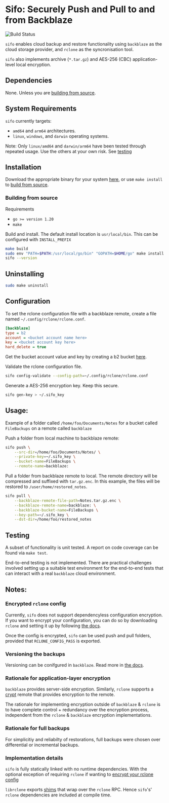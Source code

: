 # Sifo: Securely Push and Pull to and from Backblaze
![Build Status](https://img.shields.io/github/actions/workflow/status/Scott-Simmons/backup-system/ci.yml?branch=main)

`sifo` enables cloud backup and restore functionality using `backblaze` as the cloud storage provider, and `rclone` as the syncronisation tool.

`sifo` also implements archive (`*.tar.gz`) and AES-256 (CBC) application-level local encryption.

## Dependencies

None. Unless you are [building from source](#building-from-source).

## System Requirements

`sifo` currently targets:

- `amd64` and `arm64` architectures.
- `linux`, `windows`, and `darwin` operating systems.

Note: Only `linux/amd64` and `darwin/arm64` have been tested through repeated usage. Use the others at your own risk. See [testing](#testing)

## Installation

Download the appropriate binary for your system [here](https://github.com/Scott-Simmons/backup-system/releases/), or use `make install` to [build from source](#building-from-source).

### Building from source

Requirements

- `go >= version 1.20`
- `make`

Build and install. The default install location is `usr/local/bin`. This can be configured with `INSTALL_PREFIX`
```bash
make build
sudo env "PATH=$PATH:/usr/local/go/bin" "GOPATH=$HOME/go" make install
sifo --version
```

## Uninstalling

```bash
sudo make uninstall
```

## Configuration

To set the rclone configuration file with a backblaze remote, create a file named `~/.config/rclone/rclone.conf`.

```ini
[backblaze]
type = b2
account = <bucket account name here>
key = <bucket account key here>
hard_delete = true
```

Get the bucket account value and key by creating a b2 bucket [here](https://secure.backblaze.com).

Validate the rclone configuration file.
```bash
sifo config-validate --config-path=~/.config/rclone/rclone.conf           
```

Generate a AES-256 encryption key. Keep this secure.
```bash
sifo gen-key > ~/.sifo_key
```

## Usage:

Example of a folder called `/home/foo/Documents/Notes` for a bucket called `FileBackups` on a remote called `backblaze`

Push a folder from local machine to backblaze remote:
```bash
sifo push \
    --src-dir=/home/foo/Documents/Notes/ \
    --private-key=~/.sifo_key \
    --bucket-name=FileBackups \
    --remote-name=backblaze:
```

Pull a folder from backblaze remote to local. The remote directory will be compressed and suffixed with `tar.gz.enc`. In this example, the files will be restored to `/user/home/restored_notes`.
```bash
sifo pull \
    --backblaze-remote-file-path=Notes.tar.gz.enc \
    --backblaze-remote-name=backblaze: \
    --backblaze-bucket-name=FileBackups \
    --key-path=~/.sifo_key \
    --dst-dir=/home/foo/restored_notes
```

## Testing

A subset of functionality is unit tested. A report on code coverage can be found via `make test`.

End-to-end testing is not implemented. There are practical challenges involved setting up a suitable test environment for the end-to-end tests that can interact with a real `backblaze` cloud environment.

## Notes:

### Encrypted `rclone` config

Currently, `sifo` does not support dependencyless configuration encryption. If you want to encrypt your configuration, you can do so by downloading `rclone` and setting it up by following [the docs](https://rclone.org/docs/#configuration-encryption).

Once the config is encrypted, `sifo` can be used push and pull folders, provided that `RCLONE_CONFIG_PASS` is exported.

### Versioning the backups

Versioning can be conifgured in `backblaze`. Read more in [the docs](https://www.backblaze.com/docs/cloud-storage-lifecycle-rules).

### Rationale for application-layer encryption

`backblaze` provides server-side encryption. Similarly, `rclone` supports a [crypt](https://rclone.org/crypt/) remote that provides encryption to the remote.

The rationale for implementing encryption outside of `backblaze` & `rclone` is to have complete control + redundancy over the encryption process, independent from the `rclone` & `backblaze` encryption implementations.

### Rationale for full backups

For simplicitiy and reliabilty of restorations, full backups were chosen over differential or incremental backups.

### Implementation details

`sifo` is fully statically linked with no runtime dependencies. With the optional exception of requiring `rclone` if wanting to [encrypt your rclone config](https://rclone.org/docs/#configuration-encryption)

`librclone` exports [shims](https://github.com/rclone/rclone/blob/master/librclone/librclone/librclone.go) that wrap over the `rclone` RPC. Hence `sifo`'s' `rclone` dependencies are included at compile time.
